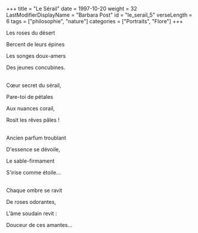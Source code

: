 +++
title = "Le Sérail"
date = 1997-10-20
weight = 32
LastModifierDisplayName = "Barbara Post"
id = "le_serail_5"
verseLength = 6
tags = ["philosophie", "nature"]
categories = ["Portraits", "Flore"]
+++

Les roses du désert

Bercent de leurs épines

Les songes doux-amers

Des jeunes concubines.

 \
Cœur secret du sérail,

Pare-toi de pétales

Aux nuances corail,

Rosit les rêves pâles !

 \
Ancien parfum troublant

D'essence se dévoile,

Le sable-firmament

S'irise comme étoile...

 \
Chaque ombre se ravit

De roses odorantes,

L'âme soudain revit :

Douceur de ces amantes...
